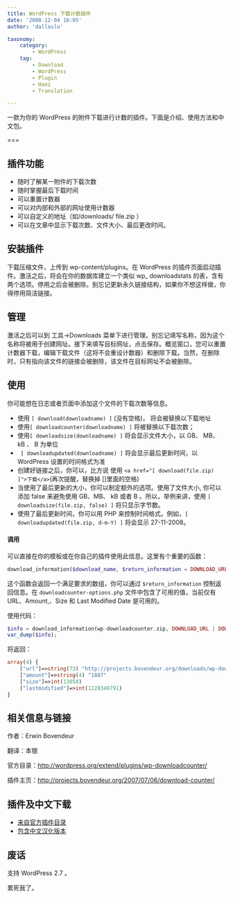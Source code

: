 ```yaml
---
title: WordPress 下载计数插件
date: '2008-12-04 16:05'
author: 'dallaslu'

taxonomy:
    category:
        - WordPress
    tag:
        - Download
        - WordPress
        - Plugin
        - Hanz
        - Translation

---
```

一款为你的 WordPress 的附件下载进行计数的插件。下面是介绍、使用方法和中文包。

===

## 插件功能

*   随时了解某一附件的下载次数
*   随时掌握最后下载时间
*   可以重置计数器
*   可以对内部和外部的网址使用计数器
*   可以自定义的地址（如/downloads/ file.zip ）
*   可以在文章中显示下载次数、文件大小、最后更改时间。

## 安装插件

下载压缩文件，上传到 wp-content/plugins。在 WordPress 的插件页面启动插 件。激活之后，将会在你的数据库建立一个类似 wp_ downloadstats 的表，含有两个选项。停用之后会被删除。别忘记更新永久链接结构，如果你不想这样做，你得停用简洁链接。

## 管理

激活之后可以到 工具->Downloads 菜单下进行管理。别忘记填写名称，因为这个名称将被用于创建网址。接下来填写目标网址，点击保存。概览窗口，您可以重置计数器下载，编辑下载文件（这将不会重设计数器）和删除下载。当然，在删除时，只有指向该文件的链接会被删除，该文件在目标网址不会被删除。

## 使用

你可能想在日志或者页面中添加这个文件的下载次数等信息。

* 使用 `[ download(downloadname) ]` (没有空格)， 将会被替换以下载地址
* 使用`[ downloadcounter(downloadname) ]` 将被替换以下载次数；
* 使用`[ downloadsize(downloadname) ]` 将会显示文件大小，以 GB、 MB、 kB 、 B 为单位
* ` [ downloadupdated(downloadname) ]` 将会显示最后更新时间，以 WordPress 设置的时间格式为准
* 创建好链接之后，你可以，比方说 使用 `<a href="[ download(file.zip) ]">下载</a>`(再次提醒，替换掉 \[\]里面的空格)
* 当使用了最后更新的大小，你可以制定额外的选项。使用了文件大小, 你可以添加 false 来避免使用 GB、MB、 kB 或者 B 。所以，举例来讲，使用 `[ downloadsize(file.zip, false) ]` 将只显示字节数。
* 使用了最后更新时间，你可以用 PHP 来控制时间格式。例如，`[ downloadupdated(file.zip, d-m-Y) ]` 将会显示 27-11-2008。

#### 调用

可以直接在你的模板或在你自己的插件使用此信息。这里有个重要的函数：

```php
download_information($download_name, $return_information = DOWNLOAD_URL | DOWNLOAD_AMOUNT)
```

这个函数会返回一个满足要求的数组，你可以通过 `$return_information` 控制返回信息。在 `downloadcounter-options.php` 文件中包含了可用的值，当前仅有 URL、Amount,、Size 和 Last Modified Date 是可用的。

使用代码：

```php
$info = download_information(wp-downloadcounter.zip, DOWNLOAD_URL | DOWNLOAD_AMOUNT | DOWNLOAD_SIZE | DOWNLOAD_LASTMODIFIED | DOWNLOAD_LASTDOWNLOAD);
var_dump($info);
```

将返回：

```php
array(4) {
	["url"]=>string(73) "http://projects.bovendeur.org/downloads/wp-downloadcounter.zip"
	["amount"]=>string(4) "1887"
	["size"]=>int(13058)
	["lastmodified"]=>int(1228340791)
}
```

## 相关信息与链接

作者：Erwin Bovendeur

翻译：本银

官方目录：<a href="http://wordpress.org/extend/plugins/wp-downloadcounter/" target="_blank">http://wordpress.org/extend/plugins/wp-downloadcounter/</a>

插件主页：<a href="http://projects.bovendeur.org/2007/07/06/download-counter/" target="_blank">http://projects.bovendeur.org/2007/07/06/download-counter/</a>

## 插件及中文下载

* [来自官方插件目录](http://downloads.wordpress.org/plugin/wp-downloadcounter.0.8.zip)
* [包含中文汉化版本](wp-downloadcounter.zip)

## 废话

支持 WordPress 2.7 。

累死我了。
